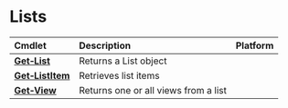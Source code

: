 # Lists 
Cmdlet|Description|Platform
:-----|:----------|:-------
**[Get&#8209;List](Get-List.md)** |Returns a List object|
**[Get&#8209;ListItem](Get-ListItem.md)** |Retrieves list items|
**[Get&#8209;View](Get-View.md)** |Returns one or all views from a list|

